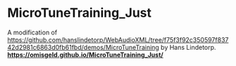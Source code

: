 # MicroTuneTraining_Just
A modification of https://github.com/hanslindetorp/WebAudioXML/tree/f75f3f92c350597f83742d2981c6863d0fb61fbd/demos/MicroTuneTraining by Hans Lindetorp.
**https://omisgeld.github.io/MicroTuneTraining_Just/**
